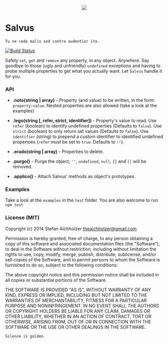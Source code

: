<div align="center" style="margin:30px 0 40px">
	<img src="http://www.analogbird.com/static/img/playground/salvusjs.png"/>
</div>


Salvus
=========
```
Tu ne cede malis sed contra audentior ito.
```

[![Build Status](https://travis-ci.org/SalvusJS/Salvus.svg)](https://travis-ci.org/SalvusJS/Salvus)

Safely `set`, `get` and `remove` any property, in any object. *Anywhere.*
Say goodbye to those (ugly and unfriendly) `undefined` exceptions and having to probe multiple properties to get what you actually want. Let `Salvus` handle it for you.


### API

 * **.noto(string | array)** - Property (and value) to be written, in the form: `property:value`. Nested properties are also allowed (take a look at the examples)

 * **.lego(string [, refer, strict, identifier])** - Property's value to read. Use `refer` (boolean) to identify undefined properties (Defaults to `false`). Use `strict` (boolean) to only return set values (Defaults to `false`). Use `identifier` (string) to prepend a custom identifier to identified undefined propertoes (`refer` must be set to `true`. Defaults to `!!`).

 * **.erado(string | array)** - Properties to delete.

 * **.purgo()** - Purge the object; `''`, `undefined`, `null`, `{}` and `[]` will be removed.
 
 * **.applico()** - Attach Salvus' methods as object's prototypes.


### Examples

Take a look at the `examples` in the `test` folder.
You are also welcome to run `npm test`



### License (MIT)

Copyright (c) 2014 Stefan Aichholzer <theaichholzer@gmail.com>

Permission is hereby granted, free of charge, to any person obtaining
a copy of this software and associated documentation files (the
"Software"), to deal in the Software without restriction, including
without limitation the rights to use, copy, modify, merge, publish,
distribute, sublicense, and/or sell copies of the Software, and to
permit persons to whom the Software is furnished to do so, subject to
the following conditions:

The above copyright notice and this permission notice shall be
included in all copies or substantial portions of the Software.

THE SOFTWARE IS PROVIDED "AS IS", WITHOUT WARRANTY OF ANY KIND,
EXPRESS OR IMPLIED, INCLUDING BUT NOT LIMITED TO THE WARRANTIES OF
MERCHANTABILITY, FITNESS FOR A PARTICULAR PURPOSE AND
NONINFRINGEMENT. IN NO EVENT SHALL THE AUTHORS OR COPYRIGHT HOLDERS BE
LIABLE FOR ANY CLAIM, DAMAGES OR OTHER LIABILITY, WHETHER IN AN ACTION
OF CONTRACT, TORT OR OTHERWISE, ARISING FROM, OUT OF OR IN CONNECTION
WITH THE SOFTWARE OR THE USE OR OTHER DEALINGS IN THE SOFTWARE.


`Silence is golden.`
